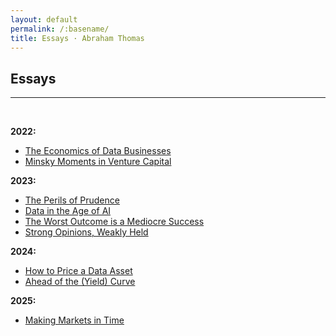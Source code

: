 ```yaml
---
layout: default
permalink: /:basename/
title: Essays · Abraham Thomas
---
```


## Essays

----

<br/>

**2022:**  
* [The Economics of Data Businesses](https://pivotal.substack.com/p/economics-of-data-biz)  
* [Minsky Moments in Venture Capital](https://pivotal.substack.com/p/minsky-moments-in-venture-capital)  

**2023:**  
* [The Perils of Prudence](https://pivotal.substack.com/p/the-perils-of-prudence)  
* [Data in the Age of AI](https://pivotal.substack.com/p/data-in-the-age-of-ai)   
* [The Worst Outcome is a Mediocre Success](https://pivotal.substack.com/p/the-worst-outcome-is-a-mediocre-success)  
* [Strong Opinions, Weakly Held](https://pivotal.substack.com/p/strong-opinions-weakly-held)  

**2024:**  
* [How to Price a Data Asset](https://pivotal.substack.com/p/how-to-price-a-data-asset)  
* [Ahead of the (Yield) Curve](https://pivotal.substack.com/p/ahead-of-the-yield-curve)  

**2025:**  
* [Making Markets in Time](https://pivotal.substack.com/p/making-markets-in-time)  


<br/>
<br/>
<br/>

